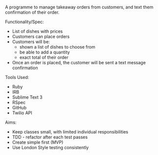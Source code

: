 A programme to manage takeaway orders from customers, and text them confirmation of their order.

Functionality/Spec:

* List of dishes with prices
* Customers can place orders
* Customers will be:
	* shown a list of dishes to choose from
	* be able to add a quantity
	* exact total of their order
* Once an order is placed, the customer will be sent a text message confirmation


Tools Used:

* Ruby 
* IRB
* Sublime Text 3
* RSpec
* GitHub
* Twilio API

Aims:

* Keep classes small, with limited individual responsibilities
* TDD - refactor after each test passes
* Create simple first (MVP)
* Use London Style testing consistently



